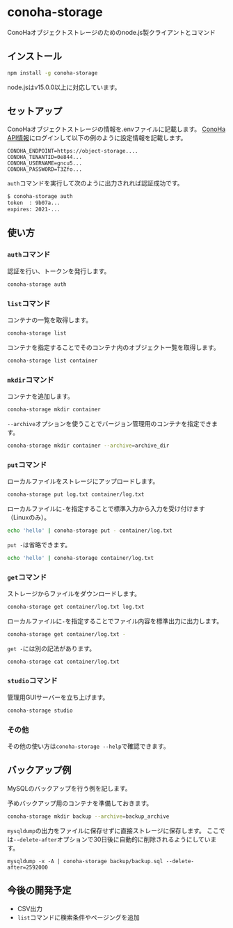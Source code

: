 # conoha-storage

ConoHaオブジェクトストレージのためのnode.js製クライアントとコマンド

## インストール

```bash
npm install -g conoha-storage
```

node.jsはv15.0.0以上に対応しています。

## セットアップ

ConoHaオブジェクトストレージの情報を.envファイルに記載します。
[ConoHa API情報](https://manage.conoha.jp/API/)にログインして以下の例のように設定情報を記載します。

```
CONOHA_ENDPOINT=https://object-storage....
CONOHA_TENANTID=0e844...
CONOHA_USERNAME=gncu5...
CONOHA_PASSWORD=T3Zfo...
```

`auth`コマンドを実行して次のように出力されれば認証成功です。

```bash
$ conoha-storage auth
token  : 9b07a...
expires: 2021-...
```

## 使い方

### `auth`コマンド

認証を行い、トークンを発行します。

```bash
conoha-storage auth
```

### `list`コマンド

コンテナの一覧を取得します。

```bash
conoha-storage list
```

コンテナを指定することでそのコンテナ内のオブジェクト一覧を取得します。

```bash
conoha-storage list container
```

### `mkdir`コマンド

コンテナを追加します。

```bash
conoha-storage mkdir container
```

`--archive`オプションを使うことでバージョン管理用のコンテナを指定できます。

```bash
conoha-storage mkdir container --archive=archive_dir
```

### `put`コマンド

ローカルファイルをストレージにアップロードします。

```bash
conoha-storage put log.txt container/log.txt
```

ローカルファイルに`-`を指定することで標準入力から入力を受け付けます（Linuxのみ）。

```bash
echo 'hello' | conoha-storage put - container/log.txt
```

`put -`は省略できます。

```bash
echo 'hello' | conoha-storage container/log.txt
```

### `get`コマンド

ストレージからファイルをダウンロードします。

```bash
conoha-storage get container/log.txt log.txt
```

ローカルファイルに`-`を指定することでファイル内容を標準出力に出力します。

```bash
conoha-storage get container/log.txt -
```

`get -`には別の記法があります。

```bash
conoha-storage cat container/log.txt
```

### `studio`コマンド

管理用GUIサーバーを立ち上げます。

```bash
conoha-storage studio
```

### その他

その他の使い方は`conoha-storage --help`で確認できます。

## バックアップ例

MySQLのバックアップを行う例を記します。

予めバックアップ用のコンテナを準備しておきます。

```bash
conoha-storage mkdir backup --archive=backup_archive
```

`mysqldump`の出力をファイルに保存せずに直接ストレージに保存します。
ここでは`--delete-after`オプションで30日後に自動的に削除されるようにしています。

```
mysqldump -x -A | conoha-storage backup/backup.sql --delete-after=2592000
```

## 今後の開発予定

- CSV出力
- `list`コマンドに検索条件やページングを追加